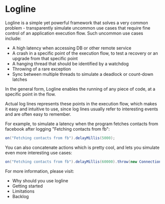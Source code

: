 # Logline

Logline is a simple yet powerful framework that solves a very common problem - transparently simulate uncommon use cases that require fine control of an application execution flow. Such uncommon use cases include:

* A high latency when accessing DB or other remote service 
* A crash in a specific point of the execution flow, to test a recovery or an upgrade from that specific point
* A hanging thread that should be identified by a watchdog
* Throwing of a rare exception
* Sync between multiple threads to simulate a deadlock or count-down latches

In the general form, Logline enables the running of any piece of code, at a specific point in the flow.

Actual log lines represents these points in the execution flow, which makes it easy and intuitive to use, since log lines usually refer to interesting events and are often easy to remember.

For example, to simulate a latency when the program fetches contacts from facebook after logging "Fetching contacts from fb":

```java
on("Fetching contacts from fb").delayMillis(5000);
```
	
You can also concatenate actions which is pretty cool, and lets you simulate even more interesting use cases:

```java
on("Fetching contacts from fb").delayMillis(60000).throw(new ConnectionTimeoutException());
```

	
For more information, please visit:
* Why should you use logline 
* Getting started
* Limitations 
* Backlog
